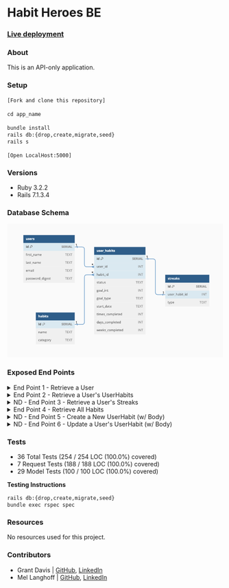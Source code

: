# Habit Heroes BE

### [Live deployment](https://powerful-scrubland-99007-c4aa236ac7c5.herokuapp.com/)

### About

This is an API-only application.

### Setup

```
[Fork and clone this repository]

cd app_name

bundle install
rails db:{drop,create,migrate,seed}
rails s

[Open LocalHost:5000]
```

### Versions

- Ruby 3.2.2
- Rails 7.1.3.4

### Database Schema

![database_schema](public/schema.png)

### Exposed End Points

<details>
  <summary> End Point 1 - Retrieve a User </summary>

**Request**

```http
GET /api/v1/users/1
Content-Type: application/json
Accept: application/json
```

**Response & Response Code** `200`

```json
{
  "data": {
    "id": 1,
    "type": "user",
    "attributes": {
      "first_name": "Grant",
      "last_name": "Davis",
      "email": "grantdavis303@gmail.com"
    }
  }
}
```
</details>

<details>
  <summary> End Point 2 - Retrieve a User's UserHabits </summary>

**Request**

```http
GET /api/v1/users/1/habits
Content-Type: application/json
Accept: application/json
```

**Response & Response Code** `200`

```json
{
  "data": [
    {
      "id": 1,
      "name": "Brush Teeth",
      "status": "active",
      "goal_int": 2,
      "goal_type": "day",
      "started_date": "7/8/2024",
      "times_completed": 0,
      "days_completed": 0,
      "weeks_completed": 0
    },
    {
      "id": 2,
      "name": "Floss Teeth",
      "status": "active",
      "goal_int": 2,
      "goal_type": "day",
      "started_date": "7/8/2024",
      "times_completed": 0,
      "days_completed": 0,
      "weeks_completed": 0
    }
  ]
}
```
</details>

<details>
  <summary> ND - End Point 3 - Retrieve a User's Streaks </summary>

**Request**

```http
GET /api/v1/users/:id/streaks
Content-Type: application/json
Accept: application/json
```

**Response & Response Code** `200`

```json
```
</details>

<details>
  <summary> End Point 4 - Retrieve All Habits </summary>

**Request**

```http
GET /api/v1/habits
Content-Type: application/json
Accept: application/json
```

**Response & Response Code** `200`

```json
{
  "data": [
    {
      "id": 1,
      "name": "Brush Teeth",
      "category": "dental"
    },
    {
      "id": 2,
      "name": "Floss Teeth",
      "category": "dental"
    },
    {
      "id": 3,
      "name": "Rinse w/ Mouth Wash",
      "category": "dental"
    },
    {
      "id": 4,
      "name": "Sleep 8 Hours",
      "category": "sleep"
    }
  ]
}
```
</details>

<details>
  <summary> ND - End Point 5 - Create a New UserHabit (w/ Body) </summary>

**Request**

```http
POST /api/v1/users/:id/habits
Content-Type: application/json
Accept: application/json

Body

{
  "times_completed": 1
}
```

**Response & Response Code** `201`

```json
```
</details>

<details>
  <summary> ND - End Point 6 - Update a User's UserHabit (w/ Body) </summary>

**Request**

```http
POST /api/v1/users/:id/habits
Content-Type: application/json
Accept: application/json

Body 

{

}
```

**Response & Response Code** `200`

```json
```
</details>

### Tests

* 36 Total Tests (254 / 254 LOC (100.0%) covered)
* 7 Request Tests (188 / 188 LOC (100.0%) covered)
* 29 Model Tests (100 / 100 LOC (100.0%) covered)

**Testing Instructions**

```
rails db:{drop,create,migrate,seed}
bundle exec rspec spec
```

### Resources

No resources used for this project.

### Contributors

* Grant Davis | [GitHub](https://github.com/grantdavis303), [LinkedIn](https://www.linkedin.com/in/grantdavis303/)
* Mel Langhoff | [GitHub](https://github.com/mel-langhoff), [LinkedIn](https://www.linkedin.com/in/melissalanghoff/)